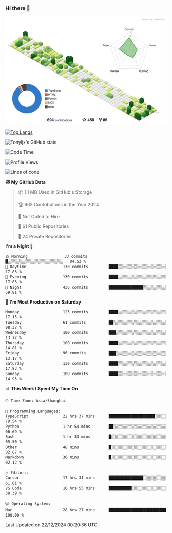 ### Hi there 👋

![](./profile-3d-contrib/profile-green-animate.svg)

 

[![Top Langs](https://github-readme-stats.vercel.app/api/top-langs/?username=tonyljx)](https://github.com/anuraghazra/github-readme-stats)

![Tonyljx's GitHub stats](https://github-readme-stats.vercel.app/api?username=tonyljx&theme=default&show_icons=true)

 

<!--START_SECTION:waka-->
![Code Time](http://img.shields.io/badge/Code%20Time-1%2C061%20hrs%203%20mins-blue)

![Profile Views](http://img.shields.io/badge/Profile%20Views-0-blue)

![Lines of code](https://img.shields.io/badge/From%20Hello%20World%20I%27ve%20Written-726.2%20thousand%20lines%20of%20code-blue)

**🐱 My GitHub Data** 

> 📦 1.1 MB Used in GitHub's Storage 
 > 
> 🏆 663 Contributions in the Year 2024
 > 
> 🚫 Not Opted to Hire
 > 
> 📜 61 Public Repositories 
 > 
> 🔑 24 Private Repositories 
 > 
**I'm a Night 🦉** 

```text
🌞 Morning                33 commits          █░░░░░░░░░░░░░░░░░░░░░░░░   04.53 % 
🌆 Daytime                130 commits         ████░░░░░░░░░░░░░░░░░░░░░   17.83 % 
🌃 Evening                130 commits         ████░░░░░░░░░░░░░░░░░░░░░   17.83 % 
🌙 Night                  436 commits         ███████████████░░░░░░░░░░   59.81 % 
```
📅 **I'm Most Productive on Saturday** 

```text
Monday                   125 commits         ████░░░░░░░░░░░░░░░░░░░░░   17.15 % 
Tuesday                  61 commits          ██░░░░░░░░░░░░░░░░░░░░░░░   08.37 % 
Wednesday                100 commits         ███░░░░░░░░░░░░░░░░░░░░░░   13.72 % 
Thursday                 108 commits         ████░░░░░░░░░░░░░░░░░░░░░   14.81 % 
Friday                   96 commits          ███░░░░░░░░░░░░░░░░░░░░░░   13.17 % 
Saturday                 130 commits         ████░░░░░░░░░░░░░░░░░░░░░   17.83 % 
Sunday                   109 commits         ████░░░░░░░░░░░░░░░░░░░░░   14.95 % 
```


📊 **This Week I Spent My Time On** 

```text
🕑︎ Time Zone: Asia/Shanghai

💬 Programming Languages: 
TypeScript               22 hrs 37 mins      ████████████████████░░░░░   79.54 % 
Python                   1 hr 54 mins        ██░░░░░░░░░░░░░░░░░░░░░░░   06.69 % 
Bash                     1 hr 33 mins        █░░░░░░░░░░░░░░░░░░░░░░░░   05.50 % 
Other                    48 mins             █░░░░░░░░░░░░░░░░░░░░░░░░   02.87 % 
Markdown                 36 mins             █░░░░░░░░░░░░░░░░░░░░░░░░   02.12 % 

🔥 Editors: 
Cursor                   17 hrs 31 mins      ███████████████░░░░░░░░░░   61.61 % 
VS Code                  10 hrs 55 mins      ██████████░░░░░░░░░░░░░░░   38.39 % 

💻 Operating System: 
Mac                      28 hrs 27 mins      █████████████████████████   100.00 % 
```


 Last Updated on 22/12/2024 00:20:36 UTC
<!--END_SECTION:waka-->
